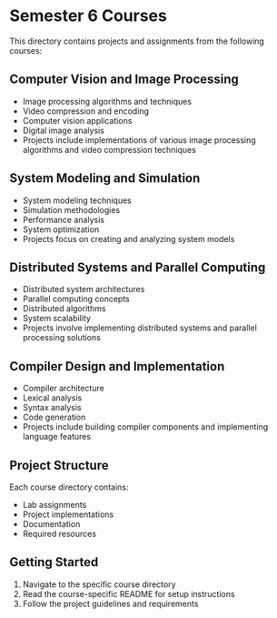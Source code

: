 # Semester 6 Courses

This directory contains projects and assignments from the following courses:

## Computer Vision and Image Processing
- Image processing algorithms and techniques
- Video compression and encoding
- Computer vision applications
- Digital image analysis
- Projects include implementations of various image processing algorithms and video compression techniques

## System Modeling and Simulation
- System modeling techniques
- Simulation methodologies
- Performance analysis
- System optimization
- Projects focus on creating and analyzing system models

## Distributed Systems and Parallel Computing
- Distributed system architectures
- Parallel computing concepts
- Distributed algorithms
- System scalability
- Projects involve implementing distributed systems and parallel processing solutions

## Compiler Design and Implementation
- Compiler architecture
- Lexical analysis
- Syntax analysis
- Code generation
- Projects include building compiler components and implementing language features

## Project Structure

Each course directory contains:
- Lab assignments
- Project implementations
- Documentation
- Required resources

## Getting Started

1. Navigate to the specific course directory
2. Read the course-specific README for setup instructions
3. Follow the project guidelines and requirements 